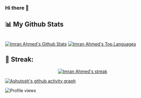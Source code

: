 ### Hi there 👋

<!--
**cybercat37794/cybercat37794** is a ✨ _special_ ✨ repository because its `README.md` (this file) appears on your GitHub profile.

Here are some ideas to get you started:

- 🔭 I’m currently working on ...
- 🌱 I’m currently learning ...
- 👯 I’m looking to collaborate on ...
- 🤔 I’m looking for help with ...
- 💬 Ask me about ...
- 📫 How to reach me: ...
- 😄 Pronouns: ...
- ⚡ Fun fact: ...
-->

## 📊 My Github Stats

  <br/>
    <a href="https://github.com/cybercat37794/github-readme-stats"><img alt="Imran Ahmed's Github Stats" src="https://github-readme-stats.vercel.app/api?username=cybercat37794&show_icons=true&count_private=true&theme=darcula&hide_border=true&bg_color=0D1117" /></a>
  <a href="https://github.com/cybercat37794/github-readme-stats"><img alt="Imran Ahmed's Top Languages" src="https://github-readme-stats.vercel.app/api/top-langs/?username=cybercat37794&langs_count=8&count_private=true&layout=compact&theme=darcula&hide_border=true&bg_color=0D1117" /></a>
  <br/>

## 📶 Streak:

<p align="center">
    <a href="https://github.com/cybercat37794/github-readme-streak-stats">
        <img title="🔥 Get streak stats for your profile at git.io/streak-stats" alt="Imran Ahmed's streak" src="https://github-readme-streak-stats.herokuapp.com/?user=cybercat37794&theme=darcula&hide_border=true&stroke=0000&background=060A0CD0"/>
    </a>
</p> 

[![Ashutosh's github activity graph](https://activity-graph.herokuapp.com/graph?username=cybercat37794&theme=dracula)](https://github.com/cybercat37794/github-readme-activity-graph)

![Profile views](https://gpvc.arturio.dev/cybercat37794)  
